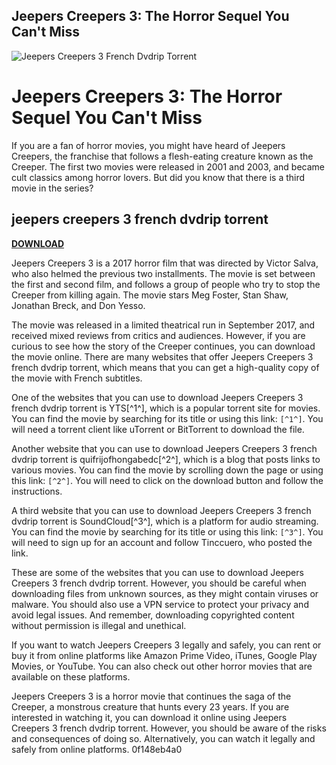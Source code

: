 ## Jeepers Creepers 3: The Horror Sequel You Can't Miss

 
![Jeepers Creepers 3 French Dvdrip Torrent](https://www.cpasbien.tw/pictures/mexico-barbaro-vostfr-hdlight-1080p-2014.jpg)

 
# Jeepers Creepers 3: The Horror Sequel You Can't Miss
 
If you are a fan of horror movies, you might have heard of Jeepers Creepers, the franchise that follows a flesh-eating creature known as the Creeper. The first two movies were released in 2001 and 2003, and became cult classics among horror lovers. But did you know that there is a third movie in the series?
 
## jeepers creepers 3 french dvdrip torrent


[**DOWNLOAD**](https://www.google.com/url?q=https%3A%2F%2Fshurll.com%2F2tKOJR&sa=D&sntz=1&usg=AOvVaw1PzPaFk_3ASz2mtZK3kcq-)

 
Jeepers Creepers 3 is a 2017 horror film that was directed by Victor Salva, who also helmed the previous two installments. The movie is set between the first and second film, and follows a group of people who try to stop the Creeper from killing again. The movie stars Meg Foster, Stan Shaw, Jonathan Breck, and Don Yesso.
 
The movie was released in a limited theatrical run in September 2017, and received mixed reviews from critics and audiences. However, if you are curious to see how the story of the Creeper continues, you can download the movie online. There are many websites that offer Jeepers Creepers 3 french dvdrip torrent, which means that you can get a high-quality copy of the movie with French subtitles.
 
One of the websites that you can use to download Jeepers Creepers 3 french dvdrip torrent is YTS[^1^], which is a popular torrent site for movies. You can find the movie by searching for its title or using this link: `[^1^]`. You will need a torrent client like uTorrent or BitTorrent to download the file.
 
Another website that you can use to download Jeepers Creepers 3 french dvdrip torrent is quifrijofhongabedc[^2^], which is a blog that posts links to various movies. You can find the movie by scrolling down the page or using this link: `[^2^]`. You will need to click on the download button and follow the instructions.
 
A third website that you can use to download Jeepers Creepers 3 french dvdrip torrent is SoundCloud[^3^], which is a platform for audio streaming. You can find the movie by searching for its title or using this link: `[^3^]`. You will need to sign up for an account and follow Tinccuero, who posted the link.
 
These are some of the websites that you can use to download Jeepers Creepers 3 french dvdrip torrent. However, you should be careful when downloading files from unknown sources, as they might contain viruses or malware. You should also use a VPN service to protect your privacy and avoid legal issues. And remember, downloading copyrighted content without permission is illegal and unethical.
 
If you want to watch Jeepers Creepers 3 legally and safely, you can rent or buy it from online platforms like Amazon Prime Video, iTunes, Google Play Movies, or YouTube. You can also check out other horror movies that are available on these platforms.
 
Jeepers Creepers 3 is a horror movie that continues the saga of the Creeper, a monstrous creature that hunts every 23 years. If you are interested in watching it, you can download it online using Jeepers Creepers 3 french dvdrip torrent. However, you should be aware of the risks and consequences of doing so. Alternatively, you can watch it legally and safely from online platforms.
 0f148eb4a0
